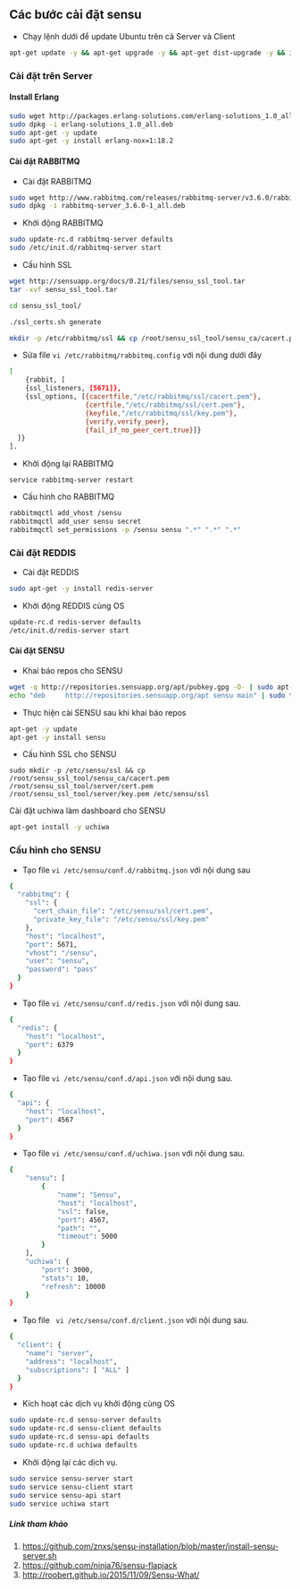 ## Các bước cài đặt sensu
- Chạy lệnh dưới để update Ubuntu trên cả Server và Client

```sh
apt-get update -y && apt-get upgrade -y && apt-get dist-upgrade -y && init 6
```

### Cài đặt trên Server 

####  Install Erlang
```sh
sudo wget http://packages.erlang-solutions.com/erlang-solutions_1.0_all.deb
sudo dpkg -i erlang-solutions_1.0_all.deb
sudo apt-get -y update
sudo apt-get -y install erlang-nox=1:18.2
```


#### Cài đặt RABBITMQ

- Cài đặt RABBITMQ
```sh
sudo wget http://www.rabbitmq.com/releases/rabbitmq-server/v3.6.0/rabbitmq-server_3.6.0-1_all.deb
sudo dpkg -i rabbitmq-server_3.6.0-1_all.deb
```

- Khởi động RABBITMQ
```sh
sudo update-rc.d rabbitmq-server defaults
sudo /etc/init.d/rabbitmq-server start
```

- Cấu hình SSL
```sh
wget http://sensuapp.org/docs/0.21/files/sensu_ssl_tool.tar
tar -xvf sensu_ssl_tool.tar

cd sensu_ssl_tool/

./ssl_certs.sh generate

mkdir -p /etc/rabbitmq/ssl && cp /root/sensu_ssl_tool/sensu_ca/cacert.pem /root/sensu_ssl_tool/server/cert.pem /root/sensu_ssl_tool/server/key.pem /etc/rabbitmq/ssl
```

- Sửa file `vi /etc/rabbitmq/rabbitmq.config` với nội dung dưới đây
```sh
[
    {rabbit, [
    {ssl_listeners, [5671]},
    {ssl_options, [{cacertfile,"/etc/rabbitmq/ssl/cacert.pem"},
                   {certfile,"/etc/rabbitmq/ssl/cert.pem"},
                   {keyfile,"/etc/rabbitmq/ssl/key.pem"},
                   {verify,verify_peer},
                   {fail_if_no_peer_cert,true}]}
  ]}
].
```

- Khởi động lại RABBITMQ
```
service rabbitmq-server restart
```


- Cấu hình cho RABBITMQ
```sh
rabbitmqctl add_vhost /sensu
rabbitmqctl add_user sensu secret
rabbitmqctl set_permissions -p /sensu sensu ".*" ".*" ".*"
```

### Cài đặt REDDIS
- Cài đặt REDDIS
```sh
sudo apt-get -y install redis-server
```

- Khởi động REDDIS cùng OS
```sh
update-rc.d redis-server defaults
/etc/init.d/redis-server start
```

#### Cài đặt SENSU

- Khai báo repos cho SENSU
```sh
wget -q http://repositories.sensuapp.org/apt/pubkey.gpg -O- | sudo apt-key add -
echo "deb     http://repositories.sensuapp.org/apt sensu main" | sudo tee /etc/apt/sources.list.d/sensu.list
```

- Thực hiện cài SENSU sau khi khai báo repos
```sh
apt-get -y update
apt-get -y install sensu
```

- Cấu hình SSL cho SENSU
```
sudo mkdir -p /etc/sensu/ssl && cp /root/sensu_ssl_tool/sensu_ca/cacert.pem /root/sensu_ssl_tool/server/cert.pem /root/sensu_ssl_tool/server/key.pem /etc/sensu/ssl
```

 Cài đặt uchiwa làm dashboard cho SENSU
```sh
apt-get install -y uchiwa
```


### Cấu hình cho SENSU

- Tạo file `vi /etc/sensu/conf.d/rabbitmq.json` với nội dung sau
```sh 
{
  "rabbitmq": {
    "ssl": {
      "cert_chain_file": "/etc/sensu/ssl/cert.pem",
      "private_key_file": "/etc/sensu/ssl/key.pem"
    },
    "host": "localhost",
    "port": 5671,
    "vhost": "/sensu",
    "user": "sensu",
    "password": "pass"
  }
}

```

- Tạo file  `vi /etc/sensu/conf.d/redis.json` với nội dung sau.
```sh
{
  "redis": {
    "host": "localhost",
    "port": 6379
  }
}
```

- Tạo file `vi /etc/sensu/conf.d/api.json` với nội dung sau.
```sh
{
  "api": {
    "host": "localhost",
    "port": 4567
  }
}
```

- Tạo file `vi /etc/sensu/conf.d/uchiwa.json` với nội dung sau.
```sh
{
    "sensu": [
        {
            "name": "Sensu",
            "host": "localhost",
            "ssl": false,
            "port": 4567,
            "path": "",
            "timeout": 5000
        }
    ],
    "uchiwa": {
        "port": 3000,
        "stats": 10,
        "refresh": 10000
    }
}
```

- Tạo file ` vi /etc/sensu/conf.d/client.json` với nội dung sau.
```sh
{
  "client": {
    "name": "server",
    "address": "localhost",
    "subscriptions": [ "ALL" ]
  }
}
```

- Kích hoạt các dịch vụ khởi động cùng OS
```sh
sudo update-rc.d sensu-server defaults
sudo update-rc.d sensu-client defaults
sudo update-rc.d sensu-api defaults
sudo update-rc.d uchiwa defaults
```

- Khởi động lại các dịch vụ.
```sh
sudo service sensu-server start
sudo service sensu-client start
sudo service sensu-api start
sudo service uchiwa start
```


##### Link tham khảo

1. https://github.com/znxs/sensu-installation/blob/master/install-sensu-server.sh
2. https://github.com/ninja76/sensu-flapjack
3. http://roobert.github.io/2015/11/09/Sensu-What/








